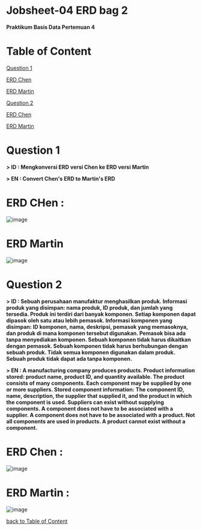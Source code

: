 # Jobsheet-04 ERD bag 2
**Praktikum Basis Data Pertemuan 4**
# Table of Content
[Question 1](https://github.com/lieeh/learn_database/tree/main/meeting-4#question-1)

[ERD Chen](https://github.com/lieeh/learn_database/tree/main/meeting-4#erd-chen-)

[ERD Martin](https://github.com/lieeh/learn_database/tree/main/meeting-4#erd-martin)

[Question 2](https://github.com/lieeh/learn_database/tree/main/meeting-4#question-2)

[ERD Chen](https://github.com/lieeh/learn_database/tree/main/meeting-4#erd-chen--1)

[ERD Martin](https://github.com/lieeh/learn_database/tree/main/meeting-4#erd-martin-)

# Question 1

**> ID : Mengkonversi ERD versi Chen ke ERD versi Martin**

**> EN : Convert Chen's ERD to Martin's ERD**

# ERD CHen :

![image](https://github.com/lieeh/learn_database/assets/150438523/2116552a-6478-453b-927d-c995c536e471)

# ERD Martin

![image](https://github.com/lieeh/learn_database/assets/150438523/f9f42e71-2e36-4098-9c67-8cab839e7d06)


# Question 2

**> ID : Sebuah perusahaan manufaktur menghasilkan produk. Informasi produk yang disimpan: nama produk, ID produk, dan jumlah yang tersedia. Produk ini terdiri dari banyak komponen. Setiap komponen dapat dipasok oleh satu atau lebih pemasok. Informasi komponen yang disimpan: ID komponen, nama, deskripsi, pemasok yang memasoknya, dan produk di mana komponen tersebut digunakan. Pemasok bisa ada tanpa menyediakan komponen. Sebuah komponen tidak harus dikaitkan dengan pemasok. Sebuah komponen tidak harus berhubungan dengan sebuah produk. Tidak semua komponen digunakan dalam produk. Sebuah produk tidak dapat ada tanpa komponen.**

**> EN : A manufacturing company produces products. Product information stored: product name, product ID, and quantity available. The product consists of many components. Each component may be supplied by one or more suppliers. Stored component information: The component ID, name, description, the supplier that supplied it, and the product in which the component is used. Suppliers can exist without supplying components. A component does not have to be associated with a supplier. A component does not have to be associated with a product. Not all components are used in products. A product cannot exist without a component.**

# ERD Chen :

![image](https://github.com/lieeh/learn_database/assets/150438523/85d99559-b8f1-4839-9a66-8c7793793882)

# ERD Martin :

![image](https://github.com/lieeh/learn_database/assets/150438523/1507929e-0c37-4356-bb5f-c8e94a09ecf7)

[back to Table of Content](https://github.com/lieeh/learn_database/tree/main/meeting-4#table-of-content)
